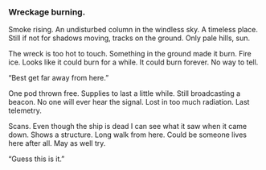 ### Wreckage burning.

Smoke rising. An undisturbed column in the windless sky. A timeless place. Still if not for shadows moving, tracks on the ground. Only pale hills, sun. 

The wreck is too hot to touch. Something in the ground made it burn. Fire ice. Looks like it could burn for a while. It could burn forever. No way to tell.

“Best get far away from here.”

One pod thrown free. Supplies to last a little while. Still broadcasting a beacon. No one will ever hear the signal. Lost in too much radiation. Last telemetry.

Scans. Even though the ship is dead I can see what it saw when it came down.  Shows a structure. Long walk from here. Could be someone lives here after all. May as well try.

“Guess this is it.”
